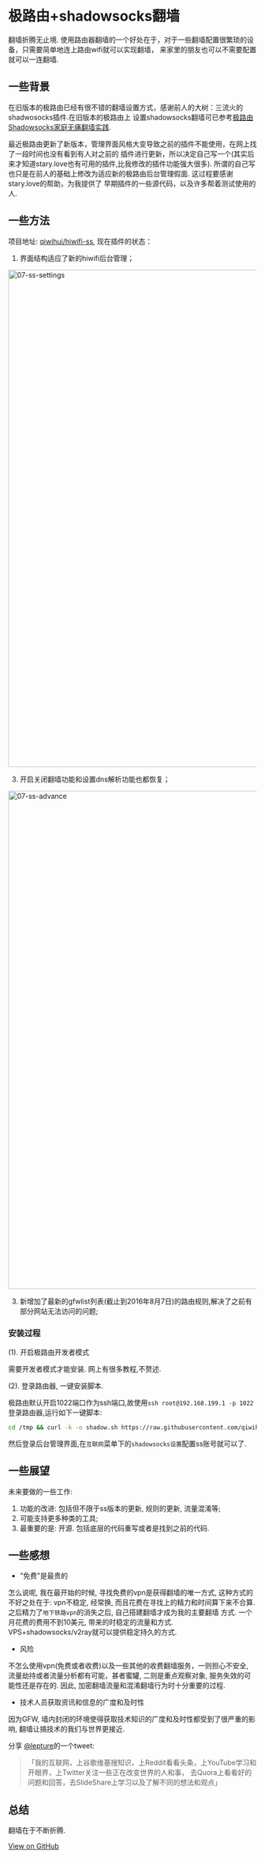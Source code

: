# 极路由+shadowsocks翻墙


翻墙折腾无止境.
使用路由器翻墙的一个好处在于，对于一些翻墙配置很繁琐的设备，只需要简单地连上路由wifi就可以实现翻墙，
来家里的朋友也可以不需要配置就可以一连翻墙.
<!--more-->

## 一些背景

在旧版本的极路由已经有很不错的翻墙设置方式，感谢前人的大树：三流火的shadwosocks插件.在旧版本的极路由上
设置shadowsocks翻墙可已参考[极路由Shadowsocks家庭无痛翻墙实践](https://luolei.org/hiwifi-shadowsocks/).

最近极路由更新了新版本，管理界面风格大变导致之前的插件不能使用，在网上找了一段时间也没有看到有人对之前的
插件进行更新，所以决定自己写一个(其实后来才知道stary.love也有可用的插件,比我修改的插件功能强大很多).
所谓的自己写也只是在前人的基础上修改为适应新的极路由后台管理假面. 这过程要感谢stary.love的帮助，为我提供了
早期插件的一些源代码，以及许多帮着测试使用的人.

## 一些方法

项目地址: [qiwihui/hiwifi-ss](https://github.com/qiwihui/hiwifi-ss), 现在插件的状态：

1. 界面结构适应了新的hiwifi后台管理；

<img width="1006" alt="07-ss-settings" src="https://user-images.githubusercontent.com/3297411/45278213-a9e74900-b4fe-11e8-962b-8fd448edfbed.png">


3. 开启关闭翻墙功能和设置dns解析功能也都恢复；

<img width="1008" alt="07-ss-advance" src="https://user-images.githubusercontent.com/3297411/45278223-b5d30b00-b4fe-11e8-88c5-cdf2437bfe6f.png">


3. 新增加了最新的gfwlist列表(截止到2016年8月7日)的路由规则,解决了之前有部分网站无法访问的问题;

### 安装过程

(1). 开启极路由开发者模式
   
  需要开发者模式才能安装. 网上有很多教程,不赘述.

(2). 登录路由器, 一键安装脚本.
    
  极路由默认开启1022端口作为ssh端口,故使用`ssh root@192.168.199.1 -p 1022`登录路由器,运行如下一键脚本:

```sh
cd /tmp && curl -k -o shadow.sh https://raw.githubusercontent.com/qiwihui/hiwifi-ss/master/shadow.sh && sh shadow.sh && rm shadow.sh
```

然后登录后台管理界面,在`互联网`菜单下的`shadowsocks设置`配置ss账号就可以了.

## 一些展望

未来要做的一些工作:

1. 功能的改进: 包括但不限于ss版本的更新, 规则的更新, 流量混淆等;
2. 可能支持更多种类的工具;
3. 最重要的是: 开源. 包括底层的代码重写或者是找到之前的代码.

## 一些感想

 - "免费"是最贵的

怎么说呢, 我在最开始的时候, 寻找免费的vpn是获得翻墙的唯一方式, 这种方式的不好之处在于: vpn不稳定, 经常换, 
而且花费在寻找上的精力和时间算下来不合算. 之后精力了`地下铁路vpn`的消失之后, 自己搭建翻墙才成为我的主要翻墙
方式. 一个月花费的费用不到10美元, 带来的时稳定的流量和方式. VPS+shadowsocks/v2ray就可以提供稳定持久的方式.

 - 风险

不怎么使用vpn(免费或者收费)以及一些其他的收费翻墙服务，一则担心不安全, 流量劫持或者流量分析都有可能，甚者蜜罐, 
二则是重点观察对象, 服务失效的可能性还是存在的. 因此, 加密翻墙流量和混淆翻墙行为时十分重要的过程.

 - 技术人员获取资讯和信息的广度和及时性

因为GFW, 墙内封闭的环境使得获取技术知识的广度和及时性都受到了很严重的影响, 翻墙让搞技术的我们与世界更接近.

分享 [@lepture](https://twitter.com/lepture)的一个tweet: 

> 「我的互联网，上谷歌维基搜知识，上Reddit看看头条，上YouTube学习和开眼界，上Twitter关注一些正在改变世界的人和事，
去Quora上看看好的问题和回答，去SlideShare上学习以及了解不同的想法和观点」

## 总结

翻墙在于不断折腾.



[View on GitHub](https://github.com/qiwihui/blog/issues/21)


